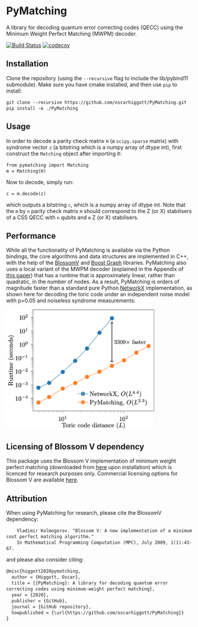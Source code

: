 # PyMatching


A library for decoding quantum error correcting codes (QECC) using the Minimum Weight Perfect Matching (MWPM) decoder.

[![Build Status](https://travis-ci.org/oscarhiggott/PyMatching.svg?branch=master)](https://travis-ci.org/github/oscarhiggott/PyMatching)
[![codecov](https://codecov.io/gh/oscarhiggott/PyMatching/branch/master/graph/badge.svg)](https://codecov.io/gh/oscarhiggott/PyMatching)

## Installation

Clone the repository (using the `--recursive` flag to include the lib/pybind11 submodule). Make sure you have cmake installed, and then use `pip` to install:
```
git clone --recursive https://github.com/oscarhiggott/PyMatching.git
pip install -e ./PyMatching
```

## Usage

In order to decode a parity check matrix `H` (a `scipy.sparse` matrix) with syndrome vector `z` (a bitstring which is a numpy array of dtype int), first construct the `Matching` object after importing it:
```
from pymatching import Matching
m = Matching(H)
```
Now to decode, simply run:
```
c = m.decode(z)
```
which outputs a bitstring `c`, which is a numpy array of dtype int. Note that the `m` by `n` parity check matrix `H` should correspond to the Z (or X) stabilisers of a CSS QECC with `n` qubits and `m` Z (or X) stabilisers.

## Performance

While all the functionality of PyMatching is available via the Python bindings, the core algorithms and data structures are implemented in C++, with the help of the [BlossomV](https://pub.ist.ac.at/~vnk/software.html) and [Boost Graph](https://www.boost.org/doc/libs/1_74_0/libs/graph/doc/index.html) libraries. PyMatching also uses a local variant of the MWPM decoder (explained in the Appendix of [this paper](https://arxiv.org/abs/2010.09626)) that has a runtime that is approximately linear, rather than quadratic, in the number of nodes. As a result, PyMatching is orders of magnitude faster than a standard pure Python [NetworkX](https://networkx.org/documentation/stable/reference/algorithms/generated/networkx.algorithms.matching.max_weight_matching.html) implementation, as shown here for decoding the toric code under an independent noise model with p=0.05 and noiseless syndrome measurements:

<img src="images/pymatching_vs_networkx.png" width="400">

## Licensing of Blossom V dependency

This package uses the Blossom V implementation of minimum weight perfect matching (downloaded from [here](https://pub.ist.ac.at/~vnk/software.html) upon installation) which is licenced for research purposes only. Commercial licensing options for Blossom V are available [here](https://xip.uclb.com/i/software/BlossomV.html).

## Attribution

When using PyMatching for research, please cite the BlossomV dependency:

        Vladimir Kolmogorov. "Blossom V: A new implementation of a minimum cost perfect matching algorithm."
        In Mathematical Programming Computation (MPC), July 2009, 1(1):43-67.
        
and please also consider citing:
```
@misc{higgott2020pymatching,
  author = {Higgott, Oscar},
  title = {{PyMatching}: A library for decoding quantum error correcting codes using minimum-weight perfect matching},
  year = {2020},
  publisher = {GitHub},
  journal = {GitHub repository},
  howpublished = {\url{https://github.com/oscarhiggott/PyMatching}}
}
```
